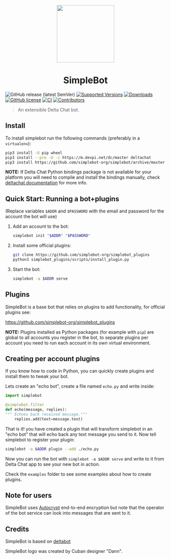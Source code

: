 <p align="center"><img height="180" width="180" src="https://github.com/simplebot-org/simplebot/raw/master/artwork/Bot.svg"></p>
<h1 align="center">SimpleBot</h1>

![GitHub release (latest SemVer)](https://img.shields.io/github/v/release/simplebot-org/simplebot)
[![Supported Versions](https://img.shields.io/pypi/pyversions/simplebot.svg)](https://pypi.org/project/simplebot)
[![Downloads](https://pepy.tech/badge/simplebot)](https://pepy.tech/project/simplebot)
[![GitHub license](https://img.shields.io/github/license/simplebot-org/simplebot)](https://github.com/simplebot-org/simplebot/blob/master/LICENSE)
[![CI](https://github.com/simplebot-org/simplebot/actions/workflows/python-ci.yml/badge.svg)](https://github.com/simplebot-org/simplebot/actions/workflows/python-ci.yml)
[![Contributors](https://img.shields.io/github/contributors/simplebot-org/simplebot.svg)](https://github.com/simplebot-org/simplebot/graphs/contributors)

> An extensible Delta Chat bot.

## Install

To install simplebot run the following commands (preferably in a `virtualenv`):

```sh
pip3 install -U pip wheel
pip3 install --pre -U -i https://m.devpi.net/dc/master deltachat
pip3 install https://github.com/simplebot-org/simplebot/archive/master.zip
```

**NOTE:** If Delta Chat Python bindings package is not available for your platform you will need to compile and install the bindings manually, check [deltachat documentation](https://github.com/deltachat/deltachat-core-rust/blob/master/python/README.rst) for more info.


## Quick Start: Running a bot+plugins

(Replace variables `$ADDR` and `$PASSWORD` with the email and password for the account the bot will use)

1. Add an account to the bot:

	```sh
	simplebot init "$ADDR" "$PASSWORD"
	```

2. Install some official plugins:

	```sh
	git clone https://github.com/simplebot-org/simplebot_plugins
	python3 simplebot_plugins/scripts/install_plugin.py
	```

3. Start the bot:

	```sh
	simplebot -a $ADDR serve
	```

## Plugins

SimpleBot is a base bot that relies on plugins to add functionality, for official plugins see:

https://github.com/simplebot-org/simplebot_plugins

**NOTE:** Plugins installed as Python packages (for example with ``pip``) are global to all accounts you register in the bot, to separate plugins per account you need to run each account in its own virtual environment.

## Creating per account plugins

If you know how to code in Python, you can quickly create plugins and install them to tweak your bot.

Lets create an "echo bot", create a file named `echo.py` and write inside:

```python
import simplebot

@simplebot.filter
def echo(message, replies):
""" Echoes back received message."""
    replies.add(text=message.text)
```

That is it! you have created a plugin that will transform simplebot in an "echo bot" that will echo back any text message you send to it. Now tell simplebot to register your plugin:

```sh
simplebot -a $ADDR plugin --add ./echo.py
```

Now you can run the bot with `simplebot -a $ADDR serve` and write to it from Delta Chat app to see your new bot in action.

Check the `examples` folder to see some examples about how to create plugins.

## Note for users

SimpleBot uses [Autocrypt](https://autocrypt.org/) end-to-end encryption
but note that the operator of the bot service can look into
messages that are sent to it.


## Credits

SimpleBot is based on [deltabot](https://github.com/deltachat-bot/deltabot)

SimpleBot logo was created by Cuban designer "Dann".
